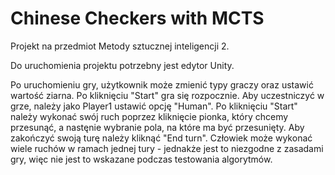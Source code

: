 # Chinese Checkers with MCTS
 
Projekt na przedmiot Metody sztucznej inteligencji 2. 

Do uruchomienia projektu potrzebny jest edytor Unity.

Po uruchomieniu gry, użytkownik może zmienić typy graczy oraz ustawić wartość ziarna. Po kliknięciu "Start" gra się rozpocznie.
Aby uczestniczyć w grze, należy jako Player1 ustawić opcję "Human". Po kliknięciu "Start" należy wykonać swój ruch poprzez kliknięcie pionka, który chcemy przesunąć, a nastęnie wybranie pola, na które ma być przesunięty. Aby zakończyć swoją turę należy kliknąć "End turn". Człowiek może wykonać wiele ruchów w ramach jednej tury - jednakże jest to niezgodne z zasadami gry, więc nie jest to wskazane podczas testowania algorytmów.
